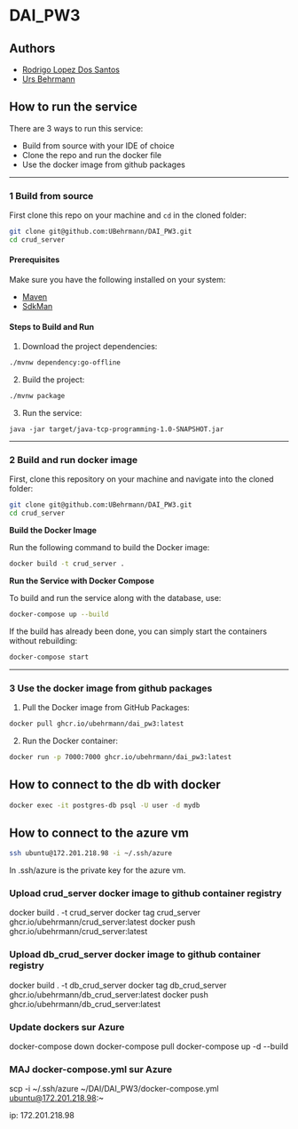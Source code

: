# DAI_PW3

## Authors

- [Rodrigo Lopez Dos Santos](https://github.com/RodrigoLopesDos)
- [Urs Behrmann](https://github.com/UBehrmann) 

## How to run the service

There are 3 ways to run this service:
- Build from source with your IDE of choice
- Clone the repo and run the docker file
- Use the docker image from github packages

___

### 1 Build from source

First clone this repo on your machine and `cd` in the cloned folder:

```bash
git clone git@github.com:UBehrmann/DAI_PW3.git
cd crud_server
```

####  Prerequisites

Make sure you have the following installed on your system:

- [Maven](https://maven.apache.org/)
- [SdkMan](https://sdkman.io/)

#### Steps to Build and Run

1. Download the project dependencies:
```bash
./mvnw dependency:go-offline
```

2. Build the project:

```bash
./mvnw package
```

3. Run the service:

```
java -jar target/java-tcp-programming-1.0-SNAPSHOT.jar
```

___

### 2 Build and run docker image

First, clone this repository on your machine and navigate into the cloned folder:

```bash
git clone git@github.com:UBehrmann/DAI_PW3.git
cd crud_server
```

**Build the Docker Image**

Run the following command to build the Docker image:

```bash
docker build -t crud_server .
```

**Run the Service with Docker Compose**

To build and run the service along with the database, use:

```bash
docker-compose up --build
```

If the build has already been done, you can simply start the containers without rebuilding:

```bash
docker-compose start
```

___

### 3 Use the docker image from github packages

1. Pull the Docker image from GitHub Packages:

```bash
docker pull ghcr.io/ubehrmann/dai_pw3:latest
```

2. Run the Docker container:

```bash
docker run -p 7000:7000 ghcr.io/ubehrmann/dai_pw3:latest
```

## How to connect to the db with docker

```bash
docker exec -it postgres-db psql -U user -d mydb
```

## How to connect to the azure vm

```bash
ssh ubuntu@172.201.218.98 -i ~/.ssh/azure
```

In .ssh/azure is the private key for the azure vm.

### Upload crud_server docker image to github container registry

docker build . -t crud_server
docker tag crud_server ghcr.io/ubehrmann/crud_server:latest
docker push ghcr.io/ubehrmann/crud_server:latest

### Upload db_crud_server docker image to github container registry

docker build . -t db_crud_server 
docker tag db_crud_server ghcr.io/ubehrmann/db_crud_server:latest
docker push ghcr.io/ubehrmann/db_crud_server:latest

### Update dockers sur Azure

docker-compose down
docker-compose pull
docker-compose up -d --build

### MAJ docker-compose.yml sur Azure

scp -i ~/.ssh/azure ~/DAI/DAI_PW3/docker-compose.yml ubuntu@172.201.218.98:~

ip: 172.201.218.98
